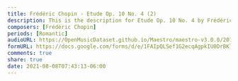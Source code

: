 ```yaml
---
title: Frédéric Chopin - Etude Op. 10 No. 4 (2)
description: This is the description for Etude Op. 10 No. 4 by Frédéric Chopin
composers: [Frédéric Chopin]
periods: [Romantic]
audioURL: https://OpenMusicDataset.github.io/Maestro/maestro-v3.0.0/2013/ORIG-MIDI_01_7_7_13_Group__MID--AUDIO_14_R1_2013_wav--3.midi
formURL: https://docs.google.com/forms/d/e/1FAIpQLSef1G2ecqAgpkIU0DrBKlGSRW7B7XBVL_l638G-dlppnDMphw/viewform
comments: true
share: true
date: 2021-08-08T07:43:13-06:00
---
```

